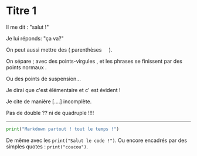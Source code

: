 # Titre 1

Il me dit : "salut !"

Je lui réponds: "ça va?"

On peut aussi mettre des (  parenthèses     ).

On sépare ; avec des points-virgules , et les phrases se finissent par des points normaux   .

Ou des points de suspension...

Je dirai que c'est élémentaire et c'    est évident !

Je cite de manière [....] incomplète.

Pas de double ?? ni de quadruple !!!!

----

```python
print("Markdown partout ! tout le temps !")
```

De même avec les ``print("Salut le code !")``. Ou encore encadrés par des simples quotes : `print("coucou")`.

